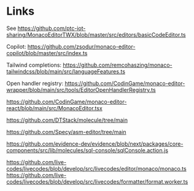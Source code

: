 # Links

See <https://github.com/ptc-iot-sharing/MonacoEditorTWX/blob/master/src/editors/basicCodeEditor.ts>

Copilot: <https://github.com/zsodur/monaco-editor-copilot/blob/master/src/index.ts>

Tailwind completions: <https://github.com/remcohaszing/monaco-tailwindcss/blob/main/src/languageFeatures.ts>

Open handler registry: <https://github.com/CodinGame/monaco-editor-wrapper/blob/main/src/tools/EditorOpenHandlerRegistry.ts>

<https://github.com/CodinGame/monaco-editor-react/blob/main/src/MonacoEditor.tsx>

<https://github.com/DTStack/molecule/tree/main>

<https://github.com/Specy/asm-editor/tree/main>

<https://github.com/evidence-dev/evidence/blob/next/packages/core-components/src/lib/molecules/sql-console/sqlConsole.action.js>

<https://github.com/live-codes/livecodes/blob/develop/src/livecodes/editor/monaco/monaco.ts>
<https://github.com/live-codes/livecodes/blob/develop/src/livecodes/formatter/format.worker.ts>

